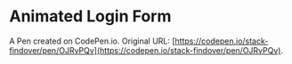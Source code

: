 # Animated Login Form

A Pen created on CodePen.io. Original URL: [https://codepen.io/stack-findover/pen/OJRvPQv](https://codepen.io/stack-findover/pen/OJRvPQv).


